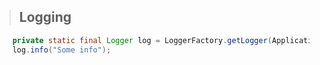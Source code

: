 >## Logging
```java
    private static final Logger log = LoggerFactory.getLogger(Application.class);
    log.info("Some info");
```
<!--stackedit_data:
eyJoaXN0b3J5IjpbLTUxMTc3MjQwMywtMTY2MDcxODgwNF19
-->